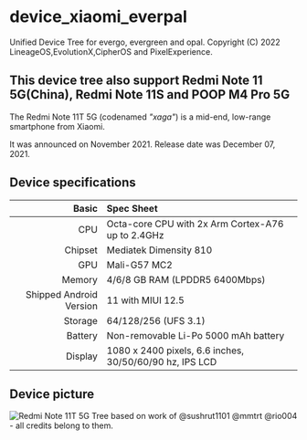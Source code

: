 # device_xiaomi_everpal
Unified Device Tree for evergo, evergreen and opal.
Copyright (C) 2022 LineageOS,EvolutionX,CipherOS and PixelExperience.

## This device tree also support Redmi Note 11 5G(China), Redmi Note 11S and POOP M4 Pro 5G
The Redmi Note 11T 5G (codenamed _"xaga"_) is a mid-end, low-range smartphone from Xiaomi.

It was announced on November 2021. Release date was December 07, 2021.

## Device specifications

Basic   | Spec Sheet
-------:|:-------------------------
CPU     | Octa-core CPU with 2x Arm Cortex-A76 up to 2.4GHz
Chipset | Mediatek Dimensity 810
GPU     | Mali-G57 MC2
Memory  | 4/6/8 GB RAM (LPDDR5 6400Mbps)
Shipped Android Version | 11 with MIUI 12.5
Storage | 64/128/256 (UFS 3.1)
Battery | Non-removable Li-Po 5000 mAh battery
Display | 1080 x 2400 pixels, 6.6 inches, 30/50/60/90 hz, IPS LCD

## Device picture
![Redmi Note 11T 5G](https://i02.appmifile.com/519_operator_sg/01/12/2021/d6c18479fd17cc24fb7c1e0e0d0d31e1.jpg)
Tree based on work of @sushrut1101 @mmtrt @rio004 - all credits belong to them.
